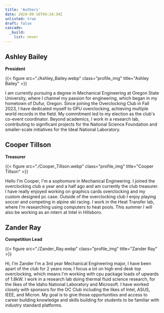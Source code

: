 ```yaml
---
title: 'Authors'
date: 2024-09-16T04:24:34Z
unlisted: true
draft: false
cascade:
  _build:
    list: never
---
```


## Ashley Bailey

**President**

{{< figure src="./Ashley_Bailey.webp" class="profile_img" title="Ashley Bailey" >}}

I am currently pursuing a degree in Mechanical Engineering at Oregon State University, where I channel my passion for engineering, which began in my hometown of Dufur, Oregon. Since joining the Overclocking Club in Fall 2023, I have dedicated myself to GPU overclocking, achieving multiple world records in the field. My commitment led to my election as the club's co-event coordinator. Beyond academics, I work in a research lab, contributing to significant projects for the National Science Foundation and smaller-scale initiatives for the Ideal National Laboratory.

<!-- ## Donovan Burk -->
<!---->
<!-- **Vice President** -->
<!---->
<!-- {{< figure src="./Donovan_Burk.webp" class="profile_img" title="Donovan Burk" >}} -->

## Cooper Tillson

**Treasurer**

{{< figure src="./Cooper_Tillson.webp" class="profile_img" title="Cooper Tillson" >}}

Hello I'm Cooper, I'm a sophomore in Mechanical Engineering. I joined the overclocking club a year and a half ago and am currently the club treasurer. I have really enjoyed working on graphics cards overclocking and my custom designed pc case. Outside of the overclocking club I enjoy playing soccer and competing in alpine ski racing. I work in the Heat Transfer lab, where I'm researching using computers to heat pools. This summer I will also be working as an intern at Intel in Hillsboro.

<!-- ## Alex Carroll -->
<!---->
<!-- **Secretary** -->
<!---->
<!-- {{< figure src="./Alex_Carroll.webp" class="profile_img" title="Alex Carroll" >}} -->

## Zander Ray

**Competition Lead**

{{< figure src="./Zander_Ray.webp" class="profile_img" title="Zander Ray" >}}

Hi, I'm Zander I'm a 3rd year Mechanical Engineering major, I have been apart of the club for 2 years now, I focus a lot on high end desk top overclocking, which means I'm working with cpu package loads of upwards of 1.8kW. I work in a research lab doing thermal fluid science research, for the likes of the Idaho National Laboratory and Microsoft. I have worked closely with sponsors for the OC Club including the likes of Intel, ASUS, IEEE, and Micron. My goal is to give those opportunities and access to career building knowledge and skills building for students to be familiar with industry standard platforms.
